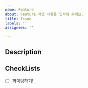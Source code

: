 ```yaml
---
name: Feature
about: Feature 작업 사항을 입력해 주세요.
title: Issue
labels: ''
assignees: ''

---
```


## Description

<!---- 해당 이슈를 만들어서 작업할 내용을 미리 기록해주세요. -->

## CheckLists

<!---- 해당 이슈를 위해서 해야할 것들을 기록후, 완료하면 체크해주세요. -->

- [ ] 화이팅하기!
